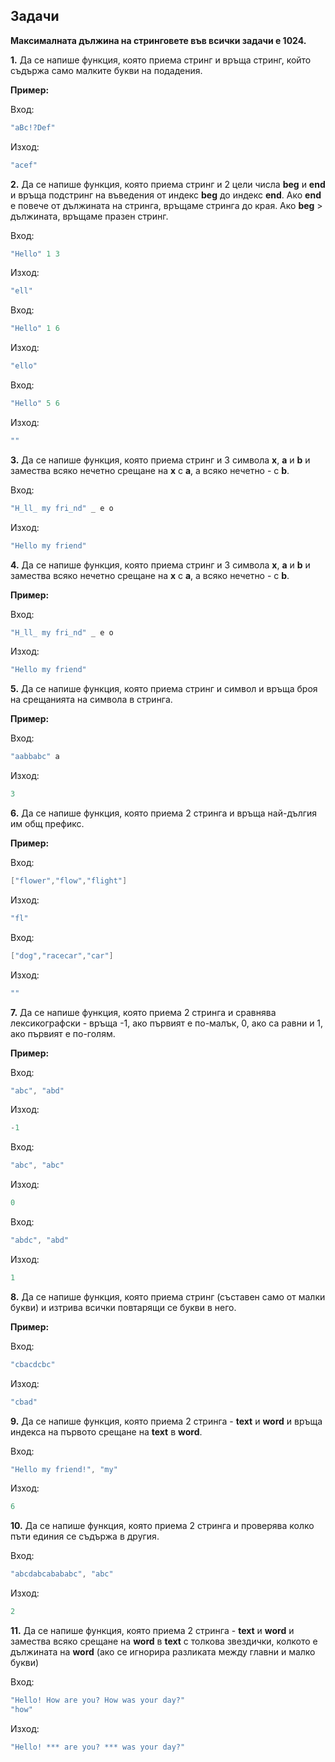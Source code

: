 
## Задачи

**Максималната дължина на стринговете във всички задачи е 1024.**

**1.** Да се напише функция, която приема стринг и връща стринг, който съдържа само малките букви на подадения.

**Пример:**

Вход:
```c++
"aBc!?Def"
```
Изход:
```c++
"acef"
```

**2.** Да се напише функция, която приема стринг и 2 цели числа **beg** и **end** и връща подстринг на въведения от индекс **beg** до индекс **end**. Ако **end** е повече от дължината на стринга, връщаме стринга до края. Ако **beg** > дължината, връщаме празен стринг.

Вход:
```c++
"Hello" 1 3
```

Изход:
```c++
"ell"
```
Вход:
```c++
"Hello" 1 6
```

Изход:
```c++
"ello"
```
Вход:
```c++
"Hello" 5 6
```

Изход:
```c++
""
```
**3.** Да се напише функция, която приема стринг и 3 символа **x**, **a** и **b** и замества всяко нечетно срещане на **x** с **a**, а всяко нечетно - с **b**.

Вход:
```c++
"H_ll_ my fri_nd" _ e o
```
Изход:
```c++
"Hello my friend"
```

**4.** Да се напише функция, която приема стринг и 3 символа **x**, **a** и **b** и замества всяко нечетно срещане на **x** с **a**, а всяко нечетно - с **b**.

**Пример:**

Вход:
```c++
"H_ll_ my fri_nd" _ e o
```
Изход:
```c++
"Hello my friend"
```
**5.** Да се напише функция, която приема стринг и символ и връща броя на срещанията на символа в стринга.

**Пример:**

Вход:
```c++
"aabbabc" a
```
Изход:
```c++
3
```

**6.**  Да се напише функция, която приема 2 стринга и връща най-дългия им общ префикс.

**Пример:**

Вход:
```c++
["flower","flow","flight"]
```

Изход:
```c++
"fl"
```

Вход:
```c++
["dog","racecar","car"]
```

Изход:
```c++
""
```

**7.** Да се напише функция, която приема 2 стринга и сравнява лексикографски - връща -1, ако първият е по-малък, 0, ако са равни и 1, ако първият е по-голям.

**Пример:**

Вход:
```c++
"abc", "abd"
```

Изход:
```c++
-1
```
Вход:
```c++
"abc", "abc"
```

Изход:
```c++
0
```
Вход:
```c++
"abdc", "abd"
```

Изход:
```c++
1
```

**8.** Да се напише функция, която приема стринг (съставен само от малки букви) и изтрива всички повтарящи се букви в него.

**Пример:**

Вход:
```c++
"cbacdcbc"
```

Изход:
```c++
"cbad"
```

**9.** Да се напише функция, която приема 2 стринга - **text** и **word** и връща индекса на първото срещане на **text**  в **word**.

Вход:
```c++
"Hello my friend!", "my"
```

Изход:
```c++
6
```
**10.** Да се напише функция, която приема 2 стринга и проверява колко пъти единия се съдържа в другия.

Вход:
```c++
"abcdabcabababc", "abc"
```

Изход:
```c++
2
```
**11.** Да се напише функция, която приема 2 стринга - **text** и **word** и замества всяко срещане на **word** в **text** с толкова звездички, колкото е дължината на  **word** (ако се игнорира разликата между главни и малко букви)

Вход:
```c++
"Hello! How are you? How was your day?"
"how"
```

Изход:
```c++
"Hello! *** are you? *** was your day?"
```
